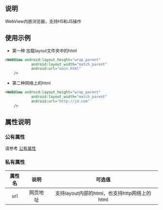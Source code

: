 ## 说明
WebView内嵌浏览器，支持H5和JS操作
## 使用示例
- 第一种 加载layout文件夹中的html
```xml
<WebView android:layout_height="wrap_parent"
            android:layout_width="match_parent"
            android:url="main.html"
    />
```

- 第二种网络上的html
```xml
<WebView android:layout_height="wrap_parent"
            android:layout_width="match_parent"
            android:url="http://jd.com"
    />
```


## 属性说明

### 公有属性
请参考 [公有属性](/zh-cn/funcs/ui-native-view.md#公有属性)

### 私有属性

| 属性名 | 说明 | 可选值 |
| :------: | :------: | :------: |
| url | 网页地址 | 支持layout内部的html，也支持http网络上的html |

